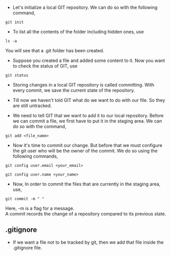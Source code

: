 * Let's initialize a local GIT repository. We can do so with the following command,

```
git init
```

* To list all the contents of the folder including hidden ones, use

```
ls -a 
```
You will see that a .git folder has been created. 

* Suppose you created a file and added some content to it. Now you want to check the status of GIT, use

```
git status
```

* Storing changes in a local GIT repository is called committing. With every commit, we save the current state of the repository.

* Till now we haven't told GIT what do we want to do with our file. So they are still untracked. 

* We need to tell GIT that we want to add it to our local repository. Before we can commit a file, we first have to put it in the staging area. We can do so with the command,

```
git add <file_name>
```

* Now it's time to commit our change. But before that we must configure the git user who will be the owner of the commit. We do so using the following commands,

```
git config user.email <your_email>

git config user.name <your_name>
```

* Now, In order to commit the files that are currently in the staging area, use, 

```
git commit -m " "
```
Here, -m is a flag for a message. <br>
A commit records the change of a repository compared to its previous state.



## .gitignore ##

* If we want a file not to be tracked by git, then we add that file inside the .gitignore file.
